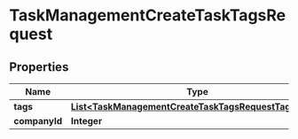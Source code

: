 

# TaskManagementCreateTaskTagsRequest


## Properties

| Name | Type | Description | Notes |
|------------ | ------------- | ------------- | -------------|
|**tags** | [**List&lt;TaskManagementCreateTaskTagsRequestTagsInner&gt;**](TaskManagementCreateTaskTagsRequestTagsInner.md) |  |  |
|**companyId** | **Integer** |  |  |



